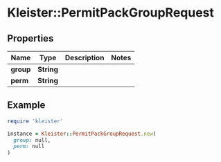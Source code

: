 # Kleister::PermitPackGroupRequest

## Properties

| Name | Type | Description | Notes |
| ---- | ---- | ----------- | ----- |
| **group** | **String** |  |  |
| **perm** | **String** |  |  |

## Example

```ruby
require 'kleister'

instance = Kleister::PermitPackGroupRequest.new(
  group: null,
  perm: null
)
```

